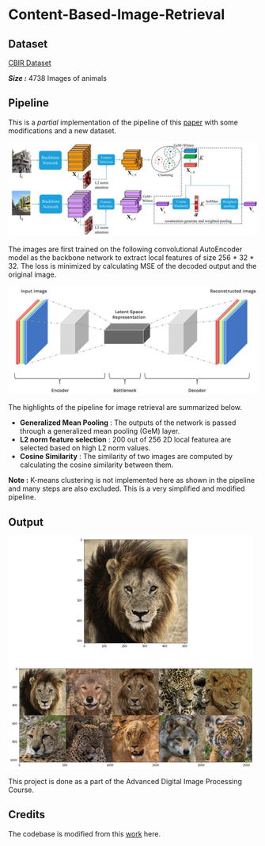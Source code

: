 # Content-Based-Image-Retrieval

## Dataset
[CBIR Dataset](https://www.kaggle.com/datasets/theaayushbajaj/cbir-dataset)

***Size :*** 4738 Images of animals  

## Pipeline

This is a *partial* implementation of the pipeline of this [paper](https://www.sciencedirect.com/science/article/pii/S0893608023001867) with some modifications and a new dataset. 

![Pipeline](https://github.com/Mashiatmm/Content-Based-Image-Retrieval/blob/main/Picture1.jpg)

The images are first trained on the following convolutional AutoEncoder model as the backbone network to extract local features of size 256 * 32 * 32. The loss is minimized by calculating MSE of the decoded output and the original image. 

![AutoEncoder](https://github.com/Mashiatmm/Content-Based-Image-Retrieval/blob/main/1_op0VO_QK4vMtCnXtmigDhA.png)

The highlights of the pipeline for image retrieval are summarized below.

* __Generalized Mean Pooling__ : The outputs of the network is passed through a  generalized mean pooling (GeM) layer.
* __L2 norm feature selection__ : 200 out of 256 2D local featurea are selected based on high L2 norm values.
* __Cosine Similarity__ : The similarity of two images are computed by calculating the cosine similarity between them.

__Note :__ K-means clustering is not implemented here as shown in the pipeline and many steps are also excluded. This is a very simplified and modified pipeline.

## Output
![Output](https://github.com/Mashiatmm/Content-Based-Image-Retrieval/blob/main/Picture2.png)

This project is done as a part of the Advanced Digital Image Processing Course.

## Credits

The codebase is modified from this [work](https://www.kaggle.com/code/theaayushbajaj/content-based-image-retrieval-pytorch) here.


